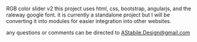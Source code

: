 RGB color slider v2
  this project uses html, css, bootstrap, angularjs, and the raleway google font.
  it is currently a standalone project but I will be converting it into modules for easier integration into other websites.
  
  any questions or comments can be directed to AStabile.Design@gmail.com
